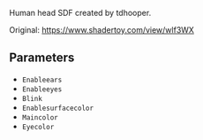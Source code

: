 Human head SDF created by tdhooper.

Original: https://www.shadertoy.com/view/wlf3WX

## Parameters

* `Enableears`
* `Enableeyes`
* `Blink`
* `Enablesurfacecolor`
* `Maincolor`
* `Eyecolor`